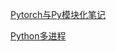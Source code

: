 [Pytorch与Py模块化笔记](Pytorch与Py模块化笔记.html)

[Python多进程](https://jacklv999.github.io/mytest/读书笔记/CS/Python/Python多进程.html)  

